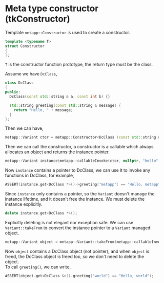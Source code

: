 [//]: # (Auto generated file, don't modify this file.)

# Meta type constructor (tkConstructor)

Template `metapp::Constructor` is used to create a constructor.  

```c++
template <typename T>
struct Constructor
{
};
```
`T` is the constructor function prototype, the return type must be the class.

Assume we have `DcClass`,  

```c++
class DcClass
{
public:
  DcClass(const std::string & a, const int b) {}

  std::string greeting(const std::string & message) {
    return "Hello, " + message;
  }
};
```

Then we can have,

```c++
metapp::Variant ctor = metapp::Constructor<DcClass (const std::string &, const int)>();
```

Then we can call the constructor, a constructor is a callable which always allocates an object
and returns the instance pointer.  

```c++
metapp::Variant instance(metapp::callableInvoke(ctor, nullptr, "hello", 5));
```

Now `instance` contains a pointer to DcClass, we can use it to invoke any functions in DcClass, for example,

```c++
ASSERT(instance.get<DcClass *>()->greeting("metapp") == "Hello, metapp");
```

Since `instance` only contains a pointer, so the `Variant` doesn't manage the instance lifetime,
and it doesn't free the instance. We must delete the instance explicitly.  

```c++
delete instance.get<DcClass *>();
```

Explicitly deleting is not elegant nor exception safe. We can use `Variant::takeFrom` to convert
the instance pointer to a `Variant` managed object.  

```c++
metapp::Variant object = metapp::Variant::takeFrom(metapp::callableInvoke(ctor, nullptr, "hello", 5));
```

Now `object` contains a DcClass object (not pointer), and when `object` is freed,
the DcClass object is freed too, so we don't need to delete the object.  
To call `greeting()`, we can write,  

```c++
ASSERT(object.get<DcClass &>().greeting("world") == "Hello, world");
```